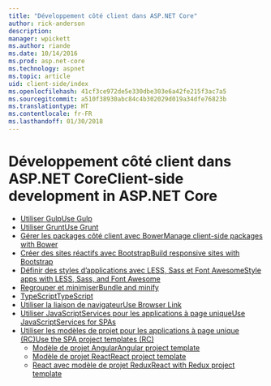 ```yaml
---
title: "Développement côté client dans ASP.NET Core"
author: rick-anderson
description: 
manager: wpickett
ms.author: riande
ms.date: 10/14/2016
ms.prod: asp.net-core
ms.technology: aspnet
ms.topic: article
uid: client-side/index
ms.openlocfilehash: 41cf3ce972de5e330dbe303e6a42fe215f3ac7a5
ms.sourcegitcommit: a510f38930abc84c4b302029d019a34dfe76823b
ms.translationtype: HT
ms.contentlocale: fr-FR
ms.lasthandoff: 01/30/2018
---
```

# <a name="client-side-development-in-aspnet-core"></a><span data-ttu-id="74bb7-102">Développement côté client dans ASP.NET Core</span><span class="sxs-lookup"><span data-stu-id="74bb7-102">Client-side development in ASP.NET Core</span></span>

- [<span data-ttu-id="74bb7-103">Utiliser Gulp</span><span class="sxs-lookup"><span data-stu-id="74bb7-103">Use Gulp</span></span>](xref:client-side/using-gulp)
- [<span data-ttu-id="74bb7-104">Utiliser Grunt</span><span class="sxs-lookup"><span data-stu-id="74bb7-104">Use Grunt</span></span>](xref:client-side/using-grunt)
- [<span data-ttu-id="74bb7-105">Gérer les packages côté client avec Bower</span><span class="sxs-lookup"><span data-stu-id="74bb7-105">Manage client-side packages with Bower</span></span>](xref:client-side/bower)
- [<span data-ttu-id="74bb7-106">Créer des sites réactifs avec Bootstrap</span><span class="sxs-lookup"><span data-stu-id="74bb7-106">Build responsive sites with Bootstrap</span></span>](xref:client-side/bootstrap)
- [<span data-ttu-id="74bb7-107">Définir des styles d’applications avec LESS, Sass et Font Awesome</span><span class="sxs-lookup"><span data-stu-id="74bb7-107">Style apps with LESS, Sass, and Font Awesome</span></span>](xref:client-side/less-sass-fa)
- [<span data-ttu-id="74bb7-108">Regrouper et minimiser</span><span class="sxs-lookup"><span data-stu-id="74bb7-108">Bundle and minify</span></span>](xref:client-side/bundling-and-minification)
- [<span data-ttu-id="74bb7-109">TypeScript</span><span class="sxs-lookup"><span data-stu-id="74bb7-109">TypeScript</span></span>](https://www.typescriptlang.org/docs/handbook/asp-net-core.html)
- [<span data-ttu-id="74bb7-110">Utiliser la liaison de navigateur</span><span class="sxs-lookup"><span data-stu-id="74bb7-110">Use Browser Link</span></span>](xref:client-side/using-browserlink)
- [<span data-ttu-id="74bb7-111">Utiliser JavaScriptServices pour les applications à page unique</span><span class="sxs-lookup"><span data-stu-id="74bb7-111">Use JavaScriptServices for SPAs</span></span>](xref:client-side/spa-services)
- [<span data-ttu-id="74bb7-112">Utiliser les modèles de projet pour les applications à page unique (RC)</span><span class="sxs-lookup"><span data-stu-id="74bb7-112">Use the SPA project templates (RC)</span></span>](xref:spa/index)
    - [<span data-ttu-id="74bb7-113">Modèle de projet Angular</span><span class="sxs-lookup"><span data-stu-id="74bb7-113">Angular project template</span></span>](xref:spa/angular)
    - [<span data-ttu-id="74bb7-114">Modèle de projet React</span><span class="sxs-lookup"><span data-stu-id="74bb7-114">React project template</span></span>](xref:spa/react)
    - [<span data-ttu-id="74bb7-115">React avec modèle de projet Redux</span><span class="sxs-lookup"><span data-stu-id="74bb7-115">React with Redux project template</span></span>](xref:spa/react-with-redux)
